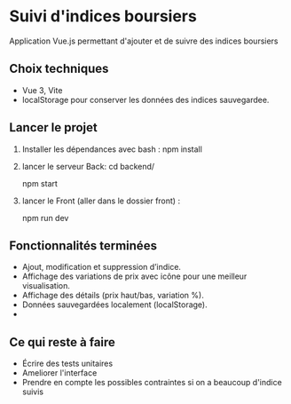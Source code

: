 # Suivi d'indices boursiers

Application Vue.js permettant d'ajouter et de suivre des indices boursiers

## Choix techniques
- Vue 3, Vite
- localStorage pour conserver les données des indices sauvegardee.

## Lancer le projet
1. Installer les dépendances avec bash :
   npm install
   
2. lancer le serveur Back:
   cd backend/
   
   npm start
   
3. lancer le Front (aller dans le dossier front) :
   
   npm run dev
   
## Fonctionnalités terminées
- Ajout, modification et suppression d’indice.
- Affichage des variations de prix avec icône pour une meilleur visualisation.
- Affichage des détails (prix haut/bas, variation %).
- Données sauvegardées localement (localStorage).
- 
## Ce qui reste à faire
- Écrire des tests unitaires
- Ameliorer l'interface
- Prendre en compte les possibles contraintes si on a beaucoup d'indice suivis
